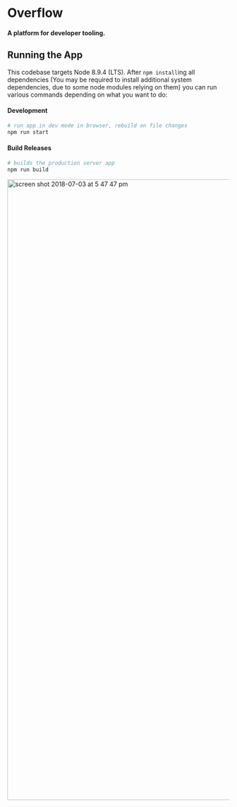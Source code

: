 # Overflow

#### A platform for developer tooling.

## Running the App

This codebase targets Node 8.9.4 (LTS). After `npm install`ing all dependencies (You may be required to install additional system dependencies, due to some node modules relying on them) you can run various commands depending on what you want to do:

#### Development

```bash
# run app in dev mode in browser, rebuild on file changes
npm run start
```

#### Build Releases

```bash
# builds the production server app
npm run build
```

<img width="1409" alt="screen shot 2018-07-03 at 5 47 47 pm" src="https://user-images.githubusercontent.com/7861465/42248031-3bef45f6-7ee9-11e8-94a1-d515d3849e79.png">


